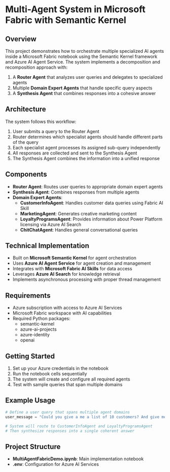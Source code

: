 # Multi-Agent System in Microsoft Fabric with Semantic Kernel

## Overview

This project demonstrates how to orchestrate multiple specialized AI agents inside a Microsoft Fabric notebook using the Semantic Kernel framework and Azure AI Agent Service. The system implements a decomposition and recomposition approach with:

1. A **Router Agent** that analyzes user queries and delegates to specialized agents
2. Multiple **Domain Expert Agents** that handle specific query aspects
3. A **Synthesis Agent** that combines responses into a cohesive answer

## Architecture

The system follows this workflow:
1. User submits a query to the Router Agent
2. Router determines which specialist agents should handle different parts of the query
3. Each specialist agent processes its assigned sub-query independently
4. All responses are collected and sent to the Synthesis Agent
5. The Synthesis Agent combines the information into a unified response

## Components

- **Router Agent**: Routes user queries to appropriate domain expert agents
- **Synthesis Agent**: Combines responses from multiple agents
- **Domain Expert Agents**:
  - **CustomerInfoAgent**: Handles customer data queries using Fabric AI Skill
  - **MarketingAgent**: Generates creative marketing content
  - **LoyaltyProgramsAgent**: Provides information about Power Platform licensing via Azure AI Search
  - **ChitChatAgent**: Handles general conversational queries

## Technical Implementation

- Built on **Microsoft Semantic Kernel** for agent orchestration
- Uses **Azure AI Agent Service** for agent creation and management
- Integrates with **Microsoft Fabric AI Skills** for data access
- Leverages **Azure AI Search** for knowledge retrieval
- Implements asynchronous processing with proper thread management

## Requirements

- Azure subscription with access to Azure AI Services
- Microsoft Fabric workspace with AI capabilities
- Required Python packages:
  - semantic-kernel
  - azure-ai-projects
  - azure-identity
  - openai

## Getting Started

1. Set up your Azure credentials in the notebook
2. Run the notebook cells sequentially
3. The system will create and configure all required agents
4. Test with sample queries that span multiple domains

## Example Usage

```python
# Define a user query that spans multiple agent domains
user_message = "Could you give a me a list of 10 customers? And give me too details about power platform licensing."

# System will route to CustomerInfoAgent and LoyaltyProgramsAgent
# Then synthesize responses into a single coherent answer
```

## Project Structure

- **MultiAgentFabricDemo.ipynb**: Main implementation notebook
- **.env**: Configuration for Azure AI Services